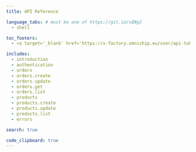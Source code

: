 ```yaml
---
title: API Reference

language_tabs: # must be one of https://git.io/vQNgJ
  - shell 

toc_footers:
  - <a target='_blank' href='https://v-factory.omniship.eu/user/api-tokens'>Sign in for a Developer Key</a>

includes:
  - introduction
  - authentication
  - orders
  - orders.create
  - orders.update
  - orders.get
  - orders.list
  - products
  - products.create
  - products.update
  - products.list
  - errors

search: true

code_clipboard: true
---
```


